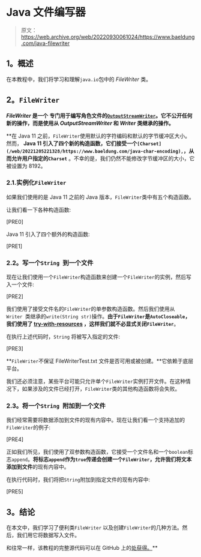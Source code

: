 # Java 文件编写器

> 原文：<https://web.archive.org/web/20220930061024/https://www.baeldung.com/java-filewriter>

## **1。概述**

在本教程中，我们将学习和理解`java.io`包中的 *FileWriter* 类。

## **2。`FileWriter`**

***FileWriter* 是一个** **专门用于编写角色文件的**[**`OutputStreamWriter`**](/web/20221205221328/https://www.baeldung.com/java-outputstream)**。它不公开任何新的操作，而是使用从 *OutputStreamWriter* 和 *Writer* 类继承的操作。**

 **在 Java 11 之前，`FileWriter`使用默认的字符编码和默认的字节缓冲区大小。然而， **Java 11 引入了四个新的构造函数，它们接受一个`[Charset](/web/20221205221328/https://www.baeldung.com/java-char-encoding),`，从而允许用户指定的`Charset`** 。不幸的是，我们仍然不能修改字节缓冲区的大小，它被设置为 8192。

### 2.1.实例化`FileWriter`

如果我们使用的是 Java 11 之前的 Java 版本，`FileWriter`类中有五个构造函数。

让我们看一下各种构造函数:

[PRE0]

Java 11 引入了四个额外的构造函数:

[PRE1]

### **2.2。写一个`String `到一个文件**

现在让我们使用一个`FileWriter`构造函数来创建一个`FileWriter`的实例，然后写入一个文件:

[PRE2]

我们使用了接受文件名的`FileWriter`的单参数构造函数。然后我们使用从`Writer `类继承的`write(String str)`操作。**由于`FileWriter`是`AutoCloseable`，我们使用了 [try-with-resources](/web/20221205221328/https://www.baeldung.com/java-try-with-resources) ，这样我们就不必显式关闭`FileWriter`**。

在执行上述代码时，`String` 将被写入指定的文件:

[PRE3]

**`FileWriter`不保证 FileWriterTest.txt 文件是否可用或被创建。**它依赖于底层平台。

我们还必须注意，某些平台可能只允许单个`FileWriter`实例打开文件。在这种情况下，如果涉及的文件已经打开，`FileWriter`类的其他构造函数将会失败。

### **2.3。将一个`String `附加到一个文件**

我们经常需要将数据添加到文件的现有内容中。现在让我们看一个支持追加的`FileWriter`的例子:

[PRE4]

正如我们所见，我们使用了双参数构造函数，它接受一个文件名和一个`boolean`标志`append`。**将标志`append`作为`true`传递会创建一个`FileWriter`，允许我们将文本添加到文件**的现有内容中。

在执行代码时，我们将把`String`附加到指定文件的现有内容中:

[PRE5]

## **3。结论**

在本文中，我们学习了便利类`FileWriter` 以及创建`FileWriter`的几种方法。然后，我们用它将数据写入文件。

和往常一样，该教程的完整源代码可以在 GitHub 上的[处获得。](https://web.archive.org/web/20221205221328/https://github.com/eugenp/tutorials/tree/master/core-java-modules/core-java-io-apis)**